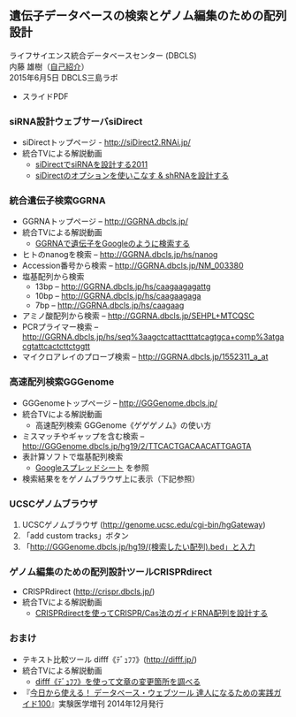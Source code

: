 遺伝子データベースの検索とゲノム編集のための配列設計
---------------

ライフサイエンス統合データベースセンター (DBCLS)  
内藤 雄樹（[自己紹介](http://g86.dbcls.jp/~meso/meme/me)）  
2015年6月5日 DBCLS三島ラボ

  - スライドPDF

### siRNA設計ウェブサーバsiDirect ###

  - siDirectトップページ - http://siDirect2.RNAi.jp/
  - 統合TVによる解説動画
    - [siDirectでsiRNAを設計する2011](http://togotv.dbcls.jp/20110606.html)
    - [siDirectのオプションを使いこなす & shRNAを設計する](http://togotv.dbcls.jp/20110712.html)

### 統合遺伝子検索GGRNA ###

  - GGRNAトップページ – http://GGRNA.dbcls.jp/
  - 統合TVによる解説動画
    - [GGRNAで遺伝子をGoogleのように検索する](http://togotv.dbcls.jp/20120124.html)
  - ヒトのnanogを検索 – http://GGRNA.dbcls.jp/hs/nanog
  - Accession番号から検索 –  http://GGRNA.dbcls.jp/NM_003380
  - 塩基配列から検索
    - 13bp – http://GGRNA.dbcls.jp/hs/caagaagagattg
    - 10bp – http://GGRNA.dbcls.jp/hs/caagaagaga
    - 7bp – http://GGRNA.dbcls.jp/hs/caagaag
  - アミノ酸配列から検索 – http://GGRNA.dbcls.jp/SEHPL+MTCQSC
  - PCRプライマー検索 – http://GGRNA.dbcls.jp/hs/seq%3aagctcattactttatcagtgca+comp%3atgacgtattcactcttctggtt
  - マイクロアレイのプローブ検索 – http://GGRNA.dbcls.jp/1552311_a_at

### 高速配列検索GGGenome ###

  - GGGenomeトップページ – http://GGGenome.dbcls.jp/
  - 統合TVによる解説動画
    - 高速配列検索 GGGenome《ゲゲゲノム》の使い方
  - ミスマッチやギャップを含む検索 – http://GGGenome.dbcls.jp/hg19/2/TTCACTGACAACATTGAGTA
  - 表計算ソフトで塩基配列検索
    - [Googleスプレッドシート](https://docs.google.com/spreadsheet/ccc?key=0AqoKv30zqpDbdHJpSFI1SzJOZmxjVkYzUXByMFhrWWc&usp=sharing#gid=0) を参照
  - 検索結果ををゲノムブラウザ上に表示（下記参照）

### UCSCゲノムブラウザ ###

  1. UCSCゲノムブラウザ (http://genome.ucsc.edu/cgi-bin/hgGateway)
  2. 「add custom tracks」ボタン
  3. 「http://GGGenome.dbcls.jp/hg19/(検索したい配列).bed」と入力

### ゲノム編集のための配列設計ツールCRISPRdirect ###

  - CRISPRdirect (http://crispr.dbcls.jp/)
  - 統合TVによる解説動画
    - [CRISPRdirectを使ってCRISPR/Cas法のガイドRNA配列を設計する](http://togotv.dbcls.jp/20140412.html)

### おまけ ###

  - テキスト比較ツール difff《ﾃﾞｭﾌﾌ》(http://difff.jp/)
  - 統合TVによる解説動画
    - [difff《ﾃﾞｭﾌﾌ》を使って文章の変更箇所を調べる](http://togotv.dbcls.jp/20130828.html)
  - 『[今日から使える！ データベース・ウェブツール 達人になるための実践ガイド100](https://www.yodosha.co.jp/jikkenigaku/book/9784758103435/)』実験医学増刊 2014年12月発行
